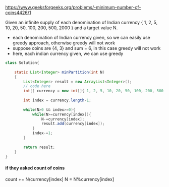 https://www.geeksforgeeks.org/problems/-minimum-number-of-coins4426/1

Given an infinite supply of each denomination of Indian currency { 1, 2, 5, 10, 20, 50, 100, 200, 500, 2000 } and a target value N.

* each denomination of Indian currency given, so we can easily use greedy approach, otherwise greedy will not work
* suppose coins are {4, 3} and sum = 6, in this case greedy will not work
* here, each indian currency given, we can use greedy

```java
class Solution{
    
    static List<Integer> minPartition(int N)
    {
        List<Integer> result = new ArrayList<Integer>();
        // code here
        int[] currency = new int[]{ 1, 2, 5, 10, 20, 50, 100, 200, 500, 2000};
        
        int index = currency.length-1;
        
        while(N>0 && index>=0){
            while(N>=currency[index]){
                N-=currency[index];
                result.add(currency[index]);
            }
            index-=1;
        }
        
        return result;
    }
}
```

#### if they asked count of coins

count += N/currency[index]
N = N%currency[index]

